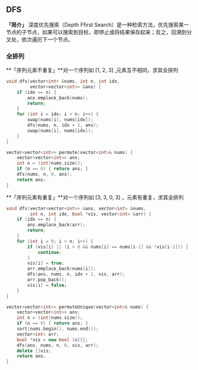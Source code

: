 ## DFS
**「简介」**
深度优先搜索（Depth Ffirst Search）是一种检索方法，优先搜索某一节点的子节点，如果可以搜索到目标，即停止或将结果保存起来；反之，回溯到分叉处，依次遍历下一个节点。

### 全排列
**「序列元素不重复」**对一个序列如 [1, 2, 3] ,元素互不相同，求其全排列

```cpp
void dfs(vector<int> &nums, int n, int idx,
         vector<vector<int>> &ans) {
    if (idx == n) {
        ans.emplace_back(nums);
        return;
    }
    for (int i = idx; i < n; i++) {
        swap(nums[i], nums[idx]);
        dfs(nums, n, idx + 1, ans);
        swap(nums[i], nums[idx]);
    }
}

vector<vector<int>> permute(vector<int>& nums) {
    vector<vector<int>> ans;
    int n = (int)nums.size();
    if (n == 0) { return ans; }
    dfs(nums, n, 0, ans);
    return ans;
}
```

**「序列元素有重复」**对一个序列如 [3, 3, 0, 3] ，元素有重复，求其全排列

```cpp
void dfs(vector<vector<int>> &ans, vector<int> &nums,
         int n, int idx, bool *vis, vector<int> &arr) {
    if (idx == n) {
        ans.emplace_back(arr);
        return;
    }
    for (int i = 0; i < n; i++) {
        if (vis[i] || (i > 0 && nums[i] == nums[i-1] && !vis[i-1])) {
            continue;
        }
        vis[i] = true;
        arr.emplace_back(nums[i]);
        dfs(ans, nums, n, idx + 1, vis, arr);
        arr.pop_back();
        vis[i] = false;
    }
}

vector<vector<int>> permuteUnique(vector<int>& nums) {
    vector<vector<int>> ans;
    int n = (int)nums.size();
    if (n == 0) { return ans; }
    sort(nums.begin(), nums.end());
    vector<int> arr;
    bool *vis = new bool [n]{};
    dfs(ans, nums, n, 0, vis, arr);
    delete []vis;
    return ans;
}
```
